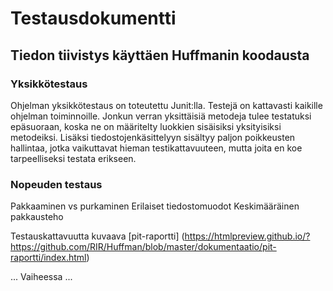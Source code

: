 # Testausdokumentti
## Tiedon tiivistys käyttäen Huffmanin koodausta

### Yksikkötestaus 
Ohjelman yksikkötestaus on toteutettu Junit:lla. Testejä on kattavasti kaikille ohjelman toiminnoille. Jonkun verran yksittäisiä metodeja tulee testatuksi epäsuoraan, koska ne on määritelty luokkien sisäisiksi yksityisiksi metodeiksi. Lisäksi tiedostojenkäsittelyyn sisältyy paljon poikkeusten hallintaa, jotka vaikuttavat hieman testikattavuuteen, mutta joita en koe tarpeelliseksi testata erikseen. 

### Nopeuden testaus

Pakkaaminen vs purkaminen
Erilaiset tiedostomuodot
Keskimääräinen pakkausteho


Testauskattavuutta kuvaava [pit-raportti] (https://htmlpreview.github.io/?https://github.com/RIR/Huffman/blob/master/dokumentaatio/pit-raportti/index.html)


... Vaiheessa ...
